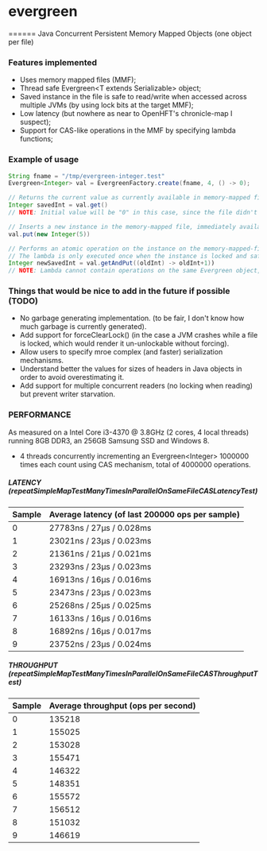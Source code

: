 # evergreen
======
Java Concurrent Persistent Memory Mapped Objects (one object per file)

### Features implemented
* Uses memory mapped files (MMF);
* Thread safe Evergreen\<T extends Serializable\> object;
* Saved instance in the file is safe to read/write when accessed across multiple JVMs (by using lock bits at the target MMF);
* Low latency (but nowhere as near to OpenHFT's chronicle-map I suspect);
* Support for CAS-like operations in the MMF by specifying lambda functions;

### Example of usage

```java
String fname = "/tmp/evergreen-integer.test"
Evergreen<Integer> val = EvergreenFactory.create(fname, 4, () -> 0);

// Returns the current value as currently available in memory-mapped file.
Integer savedInt = val.get()
// NOTE: Initial value will be "0" in this case, since the file didn't exist so we used the "() -> 0" lambda to seed the instance in the file.

// Inserts a new instance in the memory-mapped file, immediately available to other threads/processes/JVMs.
val.put(new Integer(5)) 

// Performs an atomic operation on the instance on the memory-mapped-file.
// The lambda is only executed once when the instance is locked and safe to edit. As such, it can have side-effects.
Integer newSavedInt = val.getAndPut((oldInt) -> oldInt+1)) 
// NOTE: Lambda cannot contain operations on the same Evergreen object, or a deadlock will occur!
```

### Things that would be nice to add in the future if possible (TODO)
* No garbage generating implementation. (to be fair, I don't know how much garbage is currently generated).
* Add support for forceClearLock() (in the case a JVM crashes while a file is locked, which would render it un-unlockable without forcing).
* Allow users to specify mroe complex (and faster) serialization mechanisms.
* Understand better the values for sizes of headers in Java objects in order to avoid overestimating it.
* Add support for multiple concurrent readers (no locking when reading) but prevent writer starvation. 

###  PERFORMANCE
As measured on a Intel Core i3-4370 @ 3.8GHz (2 cores, 4 local threads) running 8GB DDR3, an 256GB Samsung SSD and Windows 8.
* 4 threads concurrently incrementing an Evergreen\<Integer\> 1000000 times each count using CAS mechanism, total of 4000000 operations. 

##### LATENCY (repeatSimpleMapTestManyTimesInParallelOnSameFileCASLatencyTest)

| Sample | Average latency (of last 200000 ops per sample) |
| :----- | :----------------- |
| 0 | 27783ns / 27μs / 0.028ms |
| 1 | 23021ns / 23μs / 0.023ms |
| 2 | 21361ns / 21μs / 0.021ms |
| 3 | 23293ns / 23μs / 0.023ms |
| 4 | 16913ns / 16μs / 0.016ms |
| 5 | 23473ns / 23μs / 0.023ms |
| 6 | 25268ns / 25μs / 0.025ms |
| 7 | 16133ns / 16μs / 0.016ms |
| 8 | 16892ns / 16μs / 0.017ms |
| 9 | 23752ns / 23μs / 0.024ms |

##### THROUGHPUT (repeatSimpleMapTestManyTimesInParallelOnSameFileCASThroughputTest)
| Sample | Average throughput (ops per second)|
| :----- | :----------------- |
| 0 | 135218 |
| 1 | 155025 |
| 2 | 153028 |
| 3 | 155471 |
| 4 | 146322 |
| 5 | 148351 |
| 6 | 155572 |
| 7 | 156512 |
| 8 | 151032 |
| 9 | 146619 |

